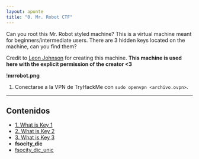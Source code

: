 ```yaml
---
layout: apunte
title: "0. Mr. Robot CTF"
---
```


Can you root this Mr. Robot styled machine? This is a virtual machine meant for beginners/intermediate users. There are 3 hidden keys located on the machine, can you find them?

Credit to [Leon Johnson](https://twitter.com/@sho_luv) for creating this machine. **This machine is used here with the explicit permission of the creator <3**

!**mrrobot.png**

1. Conectarse a la VPN de TryHackMe con `sudo openvpn <archivo.ovpn>`.

----------------
<h2>Contenidos</h2>

- [1. What is Key 1](/apuntes/thm/maquinas/2-medium/1-mr-robot/1-what-is-key-1/)
- [2. What is Key 2](/apuntes/thm/maquinas/2-medium/1-mr-robot/2-what-is-key-2/)
- [3. What is Key 3](/apuntes/thm/maquinas/2-medium/1-mr-robot/3-what-is-key-3/)
- **fsocity_dic**
- [fsocity_dic_unic](/apuntes/thm/maquinas/2-medium/1-mr-robot/fsocity_dic_unic/)

